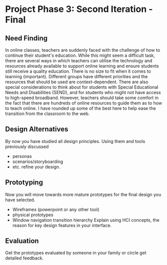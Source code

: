 # Project Phase 3: Second Iteration - Final

## Need Finding
In online classes, teachers are suddenly faced with the challenge of how to continue their student's education. While this might seem a difficult task, there are several ways in which teachers can utilise the technology and resources already available to support online learning and ensure students still receive a quality education. 
There is no size to fit when it comes to learning (important). Different groups have different priorities and the resources that should be used are context-dependent. There are also special considerations to think about for students with Special Educational Needs and Disabilities (SEND), and for students who might not have access to high-speed broadband.
However, teachers should take some comfort in the fact that there are hundreds of online resources to guide them as to how to teach online. I have rounded up some of the best here to help ease the transition from the classroom to the web.


## Design Alternatives
By now you have studied all design principles. Using them and tools previously discussed 
- personas
- scenarios/storyboarding
- etc.
refine your design.


## Prototyping
Now you will move towards more mature prototypes for the final design you have selected.
- Wireframes (powerpoint or any other tool)
- physical prototypes 
- Window navigation transition hierarchy
Explain using HCI concepts, the reason for key design features in your interface.


## Evaluation
Get the prototypes evaluated by someone in your family or circle get detailed feedback.

